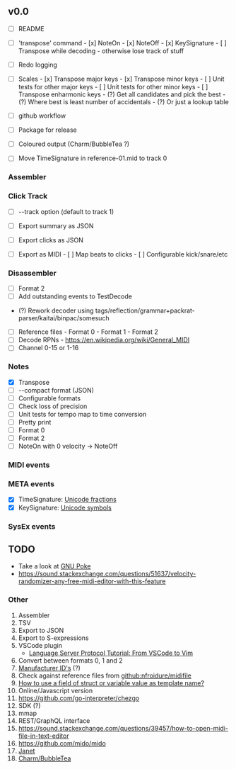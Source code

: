 ## v0.0

- [ ] README

- [ ] 'transpose' command
      - [x] NoteOn
      - [x] NoteOff
      - [x] KeySignature
      - [ ] Transpose while decoding - otherwise lose track of stuff 

- [ ] Redo logging
- [ ] Scales
      - [x] Transpose major keys
      - [x] Transpose minor keys
      - [ ] Unit tests for other major keys
      - [ ] Unit tests for other minor keys
      - [ ] Transpose enharmonic keys
            - (?) Get all candidates and pick the best
            - (?) Where best is least number of accidentals
            - (?) Or just a lookup table

- [ ] github workflow
- [ ] Package for release
- [ ] Coloured output (Charm/BubbleTea ?)
- [ ] Move TimeSignature in reference-01.mid to track 0

### Assembler

### Click Track

- [ ] --track option (default to track 1)
- [ ] Export summary as JSON
- [ ] Export clicks as JSON
- [ ] Export as MIDI
      - [ ] Map beats to clicks
      - [ ] Configurable kick/snare/etc


### Disassembler

- [ ] Format 2
- [ ] Add outstanding events to TestDecode
- (?) Rework decoder using tags/reflection/grammar+packrat-parser/kaitai/binpac/somesuch
- [ ] Reference files
      - Format 0
      - Format 1
      - Format 2
- [ ] Decode RPNs
      - https://en.wikipedia.org/wiki/General_MIDI
- [ ] Channel 0-15 or 1-16

### Notes 

- [x] Transpose
- [ ] --compact format (JSON)
- [ ] Configurable formats
- [ ] Check loss of precision
- [ ] Unit tests for tempo map to time conversion
- [ ] Pretty print
- [ ] Format 0
- [ ] Format 2
- [ ] NoteOn with 0 velocity -> NoteOff

### MIDI events

### META events

- [x] TimeSignature: [Unicode fractions](http://unicodefractions.com)
- [x] KeySignature:  [Unicode symbols](https://unicode-table.com/en/blocks/musical-symbols/)

### SysEx events

## TODO

- Take a look at [GNU Poke](https://youtu.be/Nwb_8VJ5ZeQ)
- https://sound.stackexchange.com/questions/51637/velocity-randomizer-any-free-midi-editor-with-this-feature

### Other

1.  Assembler
2.  TSV
3.  Export to JSON
4.  Export to S-expressions
5.  VSCode plugin
    -  [Language Server Protocol Tutorial: From VSCode to Vim](https://www.toptal.com/javascript/language-server-protocol-tutorial)
6.  Convert between formats 0, 1 and 2
7.  [Manufacturer ID's](https://www.midi.org/specifications-old/category/reference-tables) (?)
8.  Check against reference files from [github:nfroidure/midifile](https://github.com/nfroidure/midifile)
9.  [How to use a field of struct or variable value as template name?](https://stackoverflow.com/questions/28830543/how-to-use-a-field-of-struct-or-variable-value-as-template-name)
10. Online/Javascript version
12. https://github.com/go-interpreter/chezgo
13. SDK (?)
14. mmap
15. REST/GraphQL interface
16. https://sound.stackexchange.com/questions/39457/how-to-open-midi-file-in-text-editor
17. https://github.com/mido/mido
18. [Janet](https://janet-lang.org)
19. [Charm/BubbleTea](https://dlvhdr.me/posts/the-renaissance-of-the-command-line)
